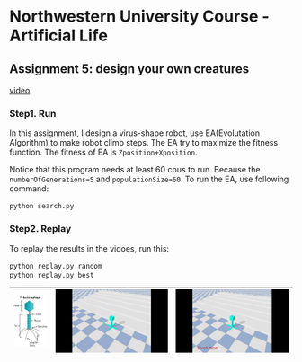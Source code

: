 # Northwestern University Course - Artificial Life

## Assignment 5: design your own creatures

[video](https://youtu.be/9l8x-92wuOg)

### Step1. Run

  In this assignment, I design a virus-shape robot, use EA(Evolutation Algorithm) to make robot climb steps. The EA try to maximize the fitness function. The fitness of EA is `Zposition+Xposition`.

  Notice that this program needs at least 60 cpus to run. Because the `numberOfGenerations=5` and `populationSize=60`. To run the EA, use following command: 
  
  ```
  python search.py
  ```

### Step2. Replay
  
  To replay the results in the vidoes, run this:
  
  ```
  python replay.py random
  python replay.py best
  ```

  ![](./data/virus.jpeg) |![](./data/assignment5-random.gif) | ![](./data/assignment5-evolution.gif)
  :-------------------------:|:-------------------------:|:-------------------------:

